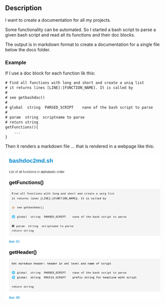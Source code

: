 ## Description

I want to create a documentation for all my projects.

Some functionality can be automated. So I started a bash script to parse a given bash script and read all its functions and their doc blocks.

The output is in markdown format to create a documentation for a single file below the docs folder.

### Example

If I use a doc block for each function lik this:

```shell
# Find all functions with long and short and create a uniq list 
# it returns lines [LINE]:[FUNCTION_NAME]. It is called by
#
# see getbashdoc()
#
# global  string  PARSED_SCRIPT    nane of the bash script to parse
#
# param  string  scriptname to parse
# return string
getFunctions(){
    ...
}
```

Then it renders a markdown file ... that is rendered in a webpage like this:

![Screenshot](images/screenshot_generated_markdown.png)

